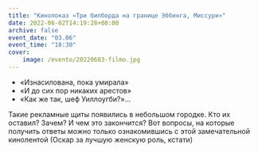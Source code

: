 ```yaml
---
title: "Кинопоказ «Три билборда на границе Эббинга, Миссури»"
date: 2022-06-02T14:19:28+08:00
archive: false
event_date: "03.06"
event_time: "18:30"
cover: 
    image: /evento/20220603-filmo.jpg
---
```

+ «Изнасилована, пока умирала»
+ «И до сих пор никаких арестов»
+ «Как же так, шеф Уиллоугби?»... 

Такие  рекламные щиты появились в небольшом городке. Кто их оставил? Зачем? И чем это закончится? Вот вопросы, на которые получить ответы можно только ознакомившись с этой замечательной кинолентой (Оскар за лучшую женскую роль, кстати)